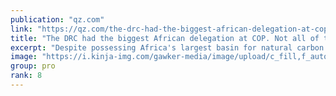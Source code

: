 ```yaml
---
publication: "qz.com"
link: "https://qz.com/the-drc-had-the-biggest-african-delegation-at-cop-not-1849815871"
title: "The DRC had the biggest African delegation at COP. Not all of them wanted to cut emissions."
excerpt: "Despite possessing Africa's largest basin for natural carbon capture, the DRC is licensing oil exploration companies to destroy it"
image: "https://i.kinja-img.com/gawker-media/image/upload/c_fill,f_auto,fl_progressive,g_center,h_675,pg_1,q_80,w_1200/e9b332377e61d768ae8eed96a0f12a7a.jpg"
group: pro
rank: 8
---
```

